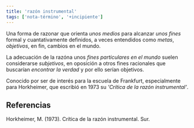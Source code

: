 ```yaml
---
title: 'razón instrumental'
tags: ['nota-término', '+incipiente']
---
```


Una forma de razonar que orienta *unos medios* para alcanzar *unos fines* formal y cuantativamente definidos, a veces entendidos como *metas*, *objetivos*, en fin, cambios en el mundo.

La adecuación de la razóna unos *fines particulares en el mundo* suelen considerarse *subjetivos*, en oposición a otros fines racionales que buscarían *encontrar la verdad* y por ello serían objetivos.

Conocido por ser de interés para la escuela de Frankfurt, especialmente para Horkheimer, que escribió en 1973 su  *'Crítica de la razón instrumental'*.


## Referencias

Horkheimer, M. (1973). Crítica de la razón instrumental. Sur.

